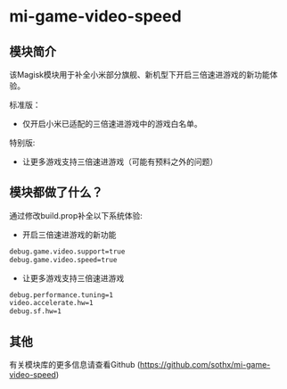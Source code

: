 # mi-game-video-speed

## 模块简介
该Magisk模块用于补全小米部分旗舰、新机型下开启三倍速进游戏的新功能体验。

标准版：
- 仅开启小米已适配的三倍速进游戏中的游戏白名单。

特别版:
- 让更多游戏支持三倍速进游戏（可能有预料之外的问题）

## 模块都做了什么？

通过修改build.prop补全以下系统体验:

- 开启三倍速进游戏的新功能
```bash
debug.game.video.support=true
debug.game.video.speed=true
```
- 让更多游戏支持三倍速进游戏
```bash
debug.performance.tuning=1
video.accelerate.hw=1
debug.sf.hw=1
```


## 其他

有关模块库的更多信息请查看Github (https://github.com/sothx/mi-game-video-speed)
